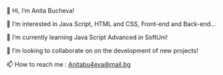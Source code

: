 👋 Hi, I’m Anita Bucheva!

👀 I’m interested in Java Script, HTML and CSS, Front-end and Back-end...

🌱 I’m currently learning Java Script Advanced in SoftUni!

💞️ I’m looking to collaborate on on the development of new projects!

📫 How to reach me : Anitabu4eva@mail.bg

<!---
AnitaBucheva/AnitaBucheva is a ✨ special ✨ repository because its `README.md` (this file) appears on your GitHub profile.
You can click the Preview link to take a look at your changes.
--->










